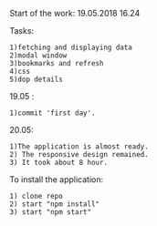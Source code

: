 Start of the work:
19.05.2018 16.24

Tasks:


    1)fetching and displaying data
    2)modal window
    3)bookmarks and refresh
    4)css
    5)dop details

19.05 :

    1)commit 'first day'. 

20.05: 

    1)The application is almost ready.
    2) The responsive design remained.
    3) It took about 8 hour.

To install the application:

    1) clone repo
    2) start "npm install"
    3) start "npm start"
